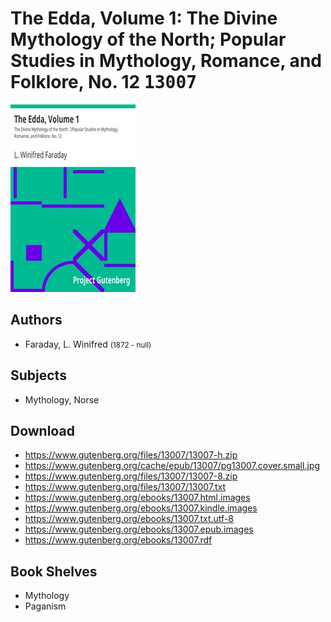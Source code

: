 # The Edda, Volume 1: The Divine Mythology of the North; Popular Studies in Mythology, Romance, and Folklore, No. 12 <kbd>13007</kbd>

![](./cover.medium.jpg "")

## Authors


 - Faraday, L. Winifred <small>(1872 - null)</small>

## Subjects


 - Mythology, Norse

## Download


 - https://www.gutenberg.org/files/13007/13007-h.zip
 - https://www.gutenberg.org/cache/epub/13007/pg13007.cover.small.jpg
 - https://www.gutenberg.org/files/13007/13007-8.zip
 - https://www.gutenberg.org/files/13007/13007.txt
 - https://www.gutenberg.org/ebooks/13007.html.images
 - https://www.gutenberg.org/ebooks/13007.kindle.images
 - https://www.gutenberg.org/ebooks/13007.txt.utf-8
 - https://www.gutenberg.org/ebooks/13007.epub.images
 - https://www.gutenberg.org/ebooks/13007.rdf

## Book Shelves


 - Mythology
 - Paganism

